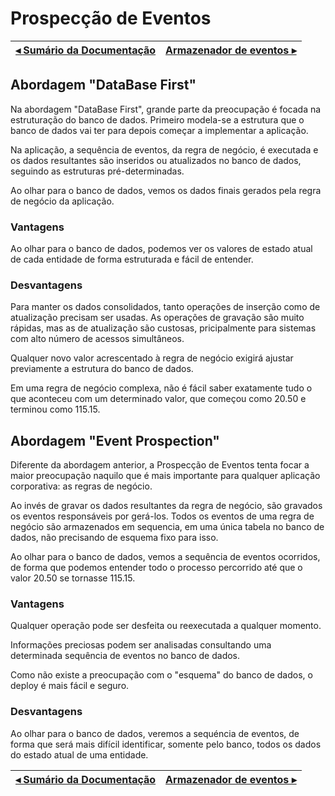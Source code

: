 # Prospecção de Eventos

[◂ Sumário da Documentação](indice.md) | [Armazenador de eventos ▸](02-armazenador-de-eventos.md)
-- | --

## Abordagem "DataBase First"

Na abordagem "DataBase First", grande parte da preocupação é focada na estruturação do banco de dados.
Primeiro modela-se a estrutura que o banco de dados vai ter para depois começar a implementar a aplicação.

Na aplicação, a sequência de eventos, da regra de negócio, é executada e os dados resultantes são inseridos 
ou atualizados no banco de dados, seguindo as estruturas pré-determinadas. 

Ao olhar para o banco de dados, vemos os dados finais gerados pela regra de negócio da aplicação.

### Vantagens

Ao olhar para o banco de dados, podemos ver os valores de estado atual de cada entidade de forma
estruturada e fácil de entender.

### Desvantagens

Para manter os dados consolidados, tanto operações de inserção como de atualização precisam ser usadas. 
As operações de gravação são muito rápidas, mas as de atualização são custosas, pricipalmente para 
sistemas com alto número de acessos simultâneos.

Qualquer novo valor acrescentado à regra de negócio exigirá ajustar previamente a estrutura do banco 
de dados.

Em uma regra de negócio complexa, não é fácil saber exatamente tudo o que aconteceu com um determinado 
valor, que começou como 20.50 e terminou como 115.15.

## Abordagem "Event Prospection"

Diferente da abordagem anterior,  a Prospecção de Eventos tenta focar a maior preocupação naquilo que 
é mais importante para qualquer aplicação corporativa: as regras de negócio.

Ao invés de gravar os dados resultantes da regra de negócio, são gravados os eventos responsáveis por
gerá-los. Todos os eventos de uma regra de negócio são armazenados em sequencia, em uma única tabela 
no banco de dados, não precisando de esquema fixo para isso.

Ao olhar para o banco de dados, vemos a sequência de eventos ocorridos, de forma que podemos entender 
todo o processo percorrido até que o valor 20.50 se tornasse 115.15.

### Vantagens

Qualquer operação pode ser desfeita ou reexecutada a qualquer momento.

Informações preciosas podem ser analisadas consultando uma determinada sequência de eventos no banco de dados.

Como não existe a preocupação com o "esquema" do banco de dados, o deploy é mais fácil e seguro.

### Desvantagens

Ao olhar para o banco de dados, veremos a sequéncia de eventos, de forma que será mais difícil identificar,
somente pelo banco, todos os dados do estado atual de uma entidade.

[◂ Sumário da Documentação](indice.md) | [Armazenador de eventos ▸](02-armazenador-de-eventos.md)
-- | --
